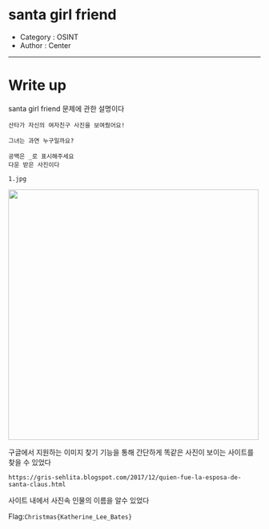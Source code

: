 # santa girl friend
- Category : OSINT
- Author : Center

<hr>

# Write up

santa girl friend 문제에 관한 설명이다

```
산타가 자신의 여자친구 사진을 보여줬어요!

그녀는 과연 누구일까요?

공백은 _로 표시해주세요
다운 받은 사진이다

1.jpg
```

<img width="500" src="https://user-images.githubusercontent.com/90122834/146721789-5708c0ca-3aae-4b90-bf2b-ece5c8529386.png">

구글에서 지원하는 이미지 찾기 기능을 통해 간단하게 똑같은 사진이 보이는 사이트를 찾을 수 있었다

```https://gris-sehlita.blogspot.com/2017/12/quien-fue-la-esposa-de-santa-claus.html```

사이트 내에서 사진속 인물의 이름을 알수 있었다

Flag:```Christmas{Katherine_Lee_Bates}```
